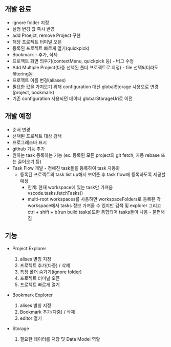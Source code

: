 ## 개발 완료

- ignore folder 지정
- 설정 변경 값 즉시 반영
- add Proejct, remove Project 구현
- 해당 프로젝트 터미널 오픈
- 등록된 프로젝트 빠르게 열기(quickpick)
- Bookmark - 추가, 삭제
- 프로젝트 화면 띄우기(contextMenu, quickpick 등) - 버그 수정
- Add Multiple Project(다중 선택된 폴더 프로젝트로 지정) - file 선택되더라도 filtering됨
- 프로젝트 이름 변경(aliases)
- 필요한 값을 가져오기 위해 configuration 대신 globalStorage 사용으로 변경 (project, bookmark)
- 기존 configuration 사용되던 데이터 globarStorageUri로 이전

## 개발 예정

- 순서 변경
- 선택된 프로젝트 대상 검색
- 프로그레스바 표시
- github 기능 추가
- 원하는 task 등록하는 기능 (ex. 등록된 모든 project의 git fetch, 자동 rebase 또는 끌어오기 등)
- Task Flow 개발 - 정해진 task들을 등록하여 task 자동화
  - 등록된 프로젝트의 task list up해서 보여준 후 task flow에 등록하도록 제공할 예정
    - 한계: 현재 workspace에 있는 task만 가져옴 vscode.tasks.fetchTasks()
    - multi-root workspaces를 사용하면 workspaceFolders로 등록된 각 workspace에서 tasks 정보 가져올 수 있지만 검색 및 explorer 그리고 ctrl + shift + b(run build tasks)또한 통합되어 tasks들이 나옴 - 불편해짐

## 기능

- Project Explorer

  1. alises 별칭 지정
  2. 프로젝트 추가(다중) / 삭제
  3. 특정 폴더 숨기기(ignore folder)
  4. 프로젝트 터미널 오픈
  5. 프로젝트 빠르게 열기

- Bookmark Explorer

  1. alises 별칭 지정
  2. Bookmark 추가(다중) / 삭제
  3. editor 열기

- Storage
  1. 필요한 데이터를 저장 및 Data Model 역할
